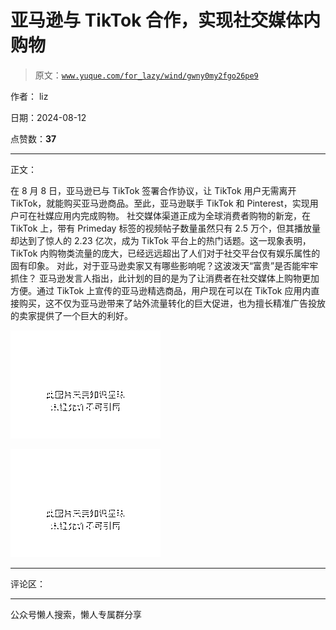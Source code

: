 # 亚马逊与 TikTok 合作，实现社交媒体内购物

> 原文：[`www.yuque.com/for_lazy/wind/gwny0my2fgo26pe9`](https://www.yuque.com/for_lazy/wind/gwny0my2fgo26pe9)

作者： liz

日期：2024-08-12

点赞数：**37**

* * *

正文：

在 8 月 8 日，亚马逊已与 TikTok 签署合作协议，让 TikTok 用户无需离开 TikTok，就能购买亚马逊商品。至此，亚马逊联手 TikTok 和
Pinterest，实现用户可在社媒应用内完成购物。
社交媒体渠道正成为全球消费者购物的新宠，在 TikTok 上，带有 Primeday 标签的视频帖子数量虽然只有 2.5 万个，但其播放量却达到了惊人的 2.23 亿次，成为 TikTok 平台上的热门话题。这一现象表明，TikTok 内购物类流量的庞大，已经远远超出了人们对于社交平台仅有娱乐属性的固有印象。
对此，对于亚马逊卖家又有哪些影响呢？这波泼天“富贵”是否能牢牢抓住？
亚马逊发言人指出，此计划的目的是为了让消费者在社交媒体上购物更加方便。通过 TikTok 上宣传的亚马逊精选商品，用户现在可以在 TikTok 应用内直接购买，这不仅为亚马逊带来了站外流量转化的巨大促进，也为擅长精准广告投放的卖家提供了一个巨大的利好。

![](img/3b6df0189538d4aad85ee665e8cc86b4.png "None")

![](img/ab15253e523c5f7abe0c926d54319daa.png "None")

* * *

评论区：

* * *

公众号懒人搜索，懒人专属群分享